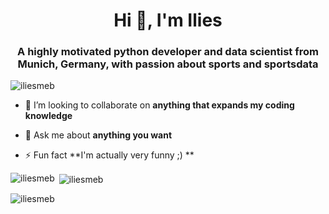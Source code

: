 <h1 align="center">Hi 👋, I'm Ilies</h1>
<h3 align="center">A highly motivated python developer and data scientist from Munich, Germany, with passion about sports and sportsdata</h3>

<p align="left"> <img src="https://komarev.com/ghpvc/?username=iliesmeb&label=Profile%20views&color=0e75b6&style=flat" alt="iliesmeb" /> </p>

- 👯 I’m looking to collaborate on **anything that expands my coding knowledge**

- 💬 Ask me about **anything you want**

- ⚡ Fun fact **I'm actually very funny ;) **

<p><img align="left" src="https://github-readme-stats.vercel.app/api/top-langs?username=iliesmeb&show_icons=true&locale=en&layout=compact" alt="iliesmeb" /></p>

<p>&nbsp;<img align="center" src="https://github-readme-stats.vercel.app/api?username=iliesmeb&show_icons=true&locale=en" alt="iliesmeb" /></p>

<p><img align="center" src="https://github-readme-streak-stats.herokuapp.com/?user=iliesmeb&" alt="iliesmeb" /></p>
